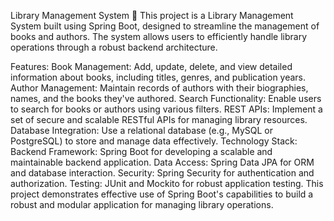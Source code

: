 Library Management System &#x1F4D2;
This project is a Library Management System built using Spring Boot, designed to streamline the management of books and authors. The system allows users to efficiently handle library operations through a robust backend architecture.

Features:
Book Management: Add, update, delete, and view detailed information about books, including titles, genres, and publication years.
Author Management: Maintain records of authors with their biographies, names, and the books they've authored.
Search Functionality: Enable users to search for books or authors using various filters.
REST APIs: Implement a set of secure and scalable RESTful APIs for managing library resources.
Database Integration: Use a relational database (e.g., MySQL or PostgreSQL) to store and manage data effectively.
Technology Stack:
Backend Framework: Spring Boot for developing a scalable and maintainable backend application.
Data Access: Spring Data JPA for ORM and database interaction.
Security: Spring Security for authentication and authorization.
Testing: JUnit and Mockito for robust application testing.
This project demonstrates effective use of Spring Boot's capabilities to build a robust and modular application for managing library operations.
